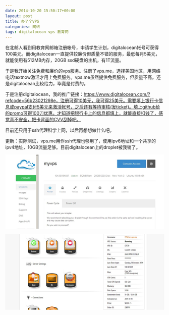```yaml
---
date: 2014-10-20 15:50:17+00:00
layout: post
title: 办了个VPS
categories: 网络
tags: digitalocean vps 教育网
---
```


在北邮人看到用教育网邮箱注册帐号，申请学生计划，digitalocean帐号可获得100美元。而digitalocean一直提供较廉价但质量不错的服务，最低每月5美元，就能使用有512MB内存，20GB ssd硬盘的主机，有1T流量。

于是我开始关注免费和廉价的vps服务。注册了vps.me，选择美国地区，用网络电话textnow激活才用上免费服务。vps.me虽然提供免费服务，但质量不高。还是digitalocean比较给力，毕竟是付费的。

于是注册digitalocean，我的推广链接：https://www.digitalocean.com/?refcode=56b23021298e，注册可得10美元，我可得25美元。需要填上银行卡信息或paypal支付5美元来激活帐号，之后还有等待审核(发ticket)。填上github给的promo可得100刀优惠。才知道把银行卡上的信息都填上，就能直接扣钱了，感觉真不安全，把卡背面的CVV刮掉吧。

目前还只用于ssh代理科学上网，以后再想想做什么吧。

更新：实际测试，vps.me用作ssh代理也够用了，使用ipv6地址和一个共享的ipv4地址，10GB流量足够。目前digitalocean上的droplet被我销了。

![](https://github.com/xulihang/xulihang.github.io/raw/master/album/vps/digitalocean.JPG)

![](https://github.com/xulihang/xulihang.github.io/raw/master/album/vps/vpsme.JPG)